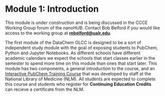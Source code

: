 # Module 1: Introduction

This module is under construction and is being discussed in the CCCE Working Group forum of the nanoHUB.  Contact Bob Belford if you would like access to the working group at **rebelford@ualr.edu**.

The first module of the DataChem OLCC is designed to be a sort of independent study module with the goal of exposing students to PubChem, Python and Jupyter Notebooks.  As different schools have different academic calendars we expect the schools that start classes earlier in the semester to spend more time on this module than ones that start later. This module has two components, a general introduction to the course, and an [Interactive PubChem Training Course](https://www.nlm.nih.gov/oet/ed/pubchem/tutorial/index.html) that was developed by staff at the National Library of Medicine (NLM). All students are expected to complete this course and students who register for **Continuing Education Credits** can recieve a certificate from the NLM.